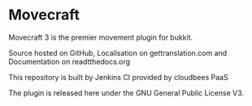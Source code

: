 Movecraft
======

Movecraft 3 is the premier movement plugin for bukkit.

Source hosted on GitHub, Localisation on gettranslation.com and Documentation on readtthedocs.org

This repository is built by Jenkins CI provided by cloudbees PaaS


The plugin is released here under the GNU General Public License V3. 